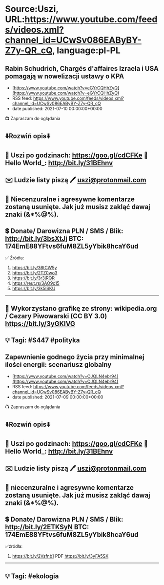 # Source:Uszi, URL:https://www.youtube.com/feeds/videos.xml?channel_id=UCwSv086EAByBY-Z7y-QR_cQ, language:pl-PL

## Rabin Schudrich, Chargés d'affaires Izraela i USA pomagają w nowelizacji ustawy o KPA
 - [https://www.youtube.com/watch?v=eGYrCQHhZyQ](https://www.youtube.com/watch?v=eGYrCQHhZyQ)
 - RSS feed: https://www.youtube.com/feeds/videos.xml?channel_id=UCwSv086EAByBY-Z7y-QR_cQ
 - date published: 2021-07-10 00:00:00+00:00

📺 Zapraszam do oglądania

⬇️Rozwiń opis⬇️
------------------------------------------------------------
👀 Uszi po godzinach: https://goo.gl/cdCFKe
👀 Hello World_: http://bit.ly/31BEhnv
------------------------------------------------------------
✉️ Ludzie listy piszą 
🖊️ uszi@protonmail.com
------------------------------------------------------------
👺 Niecenzuralne i agresywne komentarze zostaną usunięte.  Jak już musisz zakląć dawaj znaki (&*%@%).
------------------------------------------------------------
💲 Donate/ Darowizna
PLN / SMS / Blik: http://bit.ly/3bsXtJj
BTC: 174EmE88YFtvs6fuM8ZL5yYbik8hcaY6ud
-------------------------------------------------------------
✅ Źródła:
1. https://bit.ly/36tCW5y
2. https://bit.ly/2TZ0wo3
3. https://bit.ly/3r3jRQR
4. https://reut.rs/3AO9c15
5. https://bit.ly/3k5lSKU
---------------------------------------------------------------
🎴 Wykorzystano grafikę ze strony:
wikipedia.org / Cezary Piwowarski (CC BY 3.0)
https://bit.ly/3yGKIVG
---------------------------------------------------------------
💡 Tagi: #S447 #polityka
--------------------------------------------------------------

## Zapewnienie godnego życia przy minimalnej ilości energii: scenariusz globalny
 - [https://www.youtube.com/watch?v=OJQLN4ebr94](https://www.youtube.com/watch?v=OJQLN4ebr94)
 - RSS feed: https://www.youtube.com/feeds/videos.xml?channel_id=UCwSv086EAByBY-Z7y-QR_cQ
 - date published: 2021-07-09 00:00:00+00:00

📺 Zapraszam do oglądania

⬇️Rozwiń opis⬇️
------------------------------------------------------------
👀 Uszi po godzinach: https://goo.gl/cdCFKe
👀 Hello World_: http://bit.ly/31BEhnv
------------------------------------------------------------
✉️ Ludzie listy piszą 
🖊️ uszi@protonmail.com
------------------------------------------------------------
👺 niecenzuralne i agresywne komentarze zostaną usunięte.  Jak już musisz zakląć dawaj znaki (&*%@%).
------------------------------------------------------------
💲 Donate/ Darowizna
PLN / SMS / Blik: http://bit.ly/2ETKSyN
BTC: 174EmE88YFtvs6fuM8ZL5yYbik8hcaY6ud
---------------------------------------------------------------
✅źródła:
1. https://bit.ly/2Vsfnb1
    PDF https://bit.ly/3yFA5SX
---------------------------------------------------------------
💡 Tagi: #ekologia
--------------------------------------------------------------

